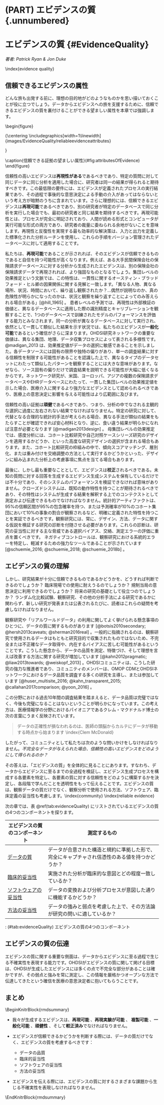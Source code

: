 # (PART) エビデンスの質 {.unnumbered}

# エビデンスの質 {#EvidenceQuality}

*著者: Patrick Ryan & Jon Duke*

\index{evidence quality}

## 信頼できるエビデンスの属性

どんな旅も出発する前に、理想の目的地がどのようなものかを思い描いておくことが役に立つでしょう。データからエビデンスへの旅を支援するために、信頼できるエビデンスの質を裏付けることができる望ましい属性を本章では強調します。

\begin{figure}

{\centering \includegraphics[width=1\linewidth]{images/EvidenceQuality/reliableevidenceattributes} 

}

\caption{信頼できる証拠の望ましい属性}(\#fig:attributesOfEvidence)
\end{figure}

信頼性の高いエビデンスは**再現性がある**であるべきであり、特定の質問に対して同じデータに同じ分析を適用した場合に、研究者は同一の結果が得られると期待すべきです。この最低限の要件には、エビデンスが定義されたプロセスの実行結果であり、その過程で事後的な意思決定による手動の介入があってはならないという考え方が暗黙のうちに含まれています。さらに理想的には、信頼できるエビデンスは**再現可能**であるべきであり、別の研究者が特定のデータベースで同じ分析を実行した場合でも、最初の研究者と同じ結果を期待するべきです。再現可能性とは、プロセスが完全に明記されており、人間が読める形式とコンピュータが実行可能な形式の両方であり、研究者の裁量に委ねられる余地がないことを意味します。再現性と反復性を実現する最も効率的な解決策は、入力と出力を定義した標準化された分析ルーチンを使用し、これらの手順をバージョン管理されたデータベースに対して適用することです。

私たちは、**再現可能**であることが示されれば、そのエビデンスが信頼できるものであると自信を持つ可能性が高くなります。例えば、ある大手民間保険会社の保険請求データベースに対する分析から生成されたエビデンスは、別の保険会社の保険請求データで再現されれば、より強固なものとなるでしょう。集団レベルの効果推定という文脈では、この特性は、一貫性に関するオースティン・ブラッドフォード・ヒル卿の因果関係に関する見解と一致します。「異なる人物、異なる場所、状況、時間において、繰り返し観察されたか？…偶然が説明なのか、真の危険性が明らかになったのかは、状況と観察を繰り返すことによってのみ答えられる場合がある」[@hill_1965] 。 患者レベルの予測では、再現性は外部検証の価値と、異なるデータベースに適用した際の識別精度とキャリブレーションを観察することで、1つのデータベースで訓練されたモデルのパフォーマンスを評価する能力とみなされます。同一の分析が異なるデータベースに対して実行され、依然として一貫して類似した結果を示す状況では、私たちのエビデンスが**一般化可能**であるという確信がさらに深まります。OHDSI研究ネットワークの重要な価値は、異なる集団、地理、データ収集プロセスによって表される多様性です。 @madigan_2013 は、効果推定値がデータの選択に敏感であることを示しました。各データソースには固有の限界や独特の偏りがあり、単一の調査結果に対する信頼性を制限する可能性があることを認識した上で、異なるタイプのデータセットにわたって類似したパターンを観察することには大きな意味があります。なぜなら、ソース固有の偏りだけで調査結果を説明できる可能性が大幅に低くなるからです。ネットワーク研究が、米国、ヨーロッパ、アジアの複数の保険請求データベースやEHRデータベースにわたって、一貫した集団レベルの効果推定値を示した場合、医療介入に関するより強力なエビデンスとして認められるべきであり、医療上の意思決定に影響を与える可能性はより広範囲に及びます。

信頼性の高い証拠は**頑健**であるべきであり、つまり、分析の中でなされる主観的な選択に過度に左右されない結果でなければなりません。特定の研究に対して、代替となる合理的な統計的手法が考えられる場合、異なる手法が類似の結果をもたらすことが確認できれば安心材料となり、逆に、食い違う結果が明らかになれば注意が必要となります [@madigan2013design] 。 母集団レベルの効果推定では、感度分析には、コホート比較研究や自己対照ケースシリーズ研究のデザインを適用するかどうか、といった高度な研究デザインの選択が含まれる場合もあります。また、コホート比較研究の枠組みの中で、傾向スコアマッチング、層別化、または重み付けを交絡調整の方法として実行するかどうかといった、デザインに組み込まれた分析上の考慮事項に焦点を当てる場合もあります。

最後に、しかし最も重要なこととして、エビデンスは**校正**されるべきである。未知の質問に対する回答を生成するエビデンス生成システムを保有しているだけでは不十分であり、そのシステムのパフォーマンスを検証できなければ意味がありません。クローズドシステムは、既知の動作特性を持つことが期待されるべきであり、その特性はシステムが生成する結果を解釈する上でのコンテクストとして測定および伝達できるものでなければなりません。統計的アーティファクトは、95%の信頼区間が95%の包含確率を持つ、または予測確率が10%のコホート集団において10%の事象の割合が観察されるなど、明確に定義された特性を持つことを実証できるべきです。観察研究には、常に、デザイン、方法、データに関する仮説を検証する研究の診断を付随させる必要があります。これらの診断は、研究の妥当性に対する主な脅威である選択バイアス、交絡、測定エラーの評価に重点を置くべきです。 ネガティブコントロールは、観察研究における系統的エラーを特定し、軽減するための強力なツールであることが示されています [@schuemie_2016; @schuemie_2018; @schuemie_2018b] 。

## エビデンスの質の理解

しかし、研究結果が十分に信頼できるものであるかどうかを、どうすれば判断できるのでしょうか？ 臨床現場での使用に耐えうるのでしょうか？ 規制当局の意思決定に利用できるのでしょうか？ 将来の研究の基礎として役立つのでしょうか？ ランダム化比較試験、観察研究、その他の分析手法による研究であるかに関わらず、新しい研究が発表または公表されるたびに、読者はこれらの疑問を考慮しなければなりません。

観察研究や「リアルワールドデータ」の利用に関してよく挙げられる懸念事項のひとつに、データの質に関するものがあります [@botsis2010secondary; @hersh2013caveats; @sherman2016real] 。一般的に指摘されるのは、観察研究で使用されるデータはもともと研究目的で収集されたものではないため、不完全または不正確なデータ取得や、内在するバイアスに苦しむ可能性があるということです。こうした懸念から、データの品質を測定、特徴づけ、そして理想を言えば改善する方法に関する研究が増加しています [@kahn2012pragmatic; @liaw2013towards; @weiskopf_2013] 。OHDSIコミュニティは、こうした研究の強力な推進者であり、コミュニティのメンバーは、OMOP CDMとOHDSIネットワークにおけるデータ品質を調査する多くの研究を主導し、または参加しています [@huser_multisite_2016; @kahn_transparent_2015; @callahan2017comparison; @yoon_2016] 。

この分野における過去10年間の調査結果を踏まえると、データ品質は完璧ではなく、今後も完璧になることはないということが明らかになっています。この考え方は、医療情報学の分野におけるパイオニアであるクレム・マクドナルド博士の次の言葉にうまく反映されています。

> データの正確性が損なわれるのは、医師の頭脳からカルテにデータが移動する時点から始まります \index{Clem McDonald}

したがって、コミュニティとして私たちは次のような問いかけをしなければなりません。*不完全なデータが与えられた場合、信頼性の高いエビデンスをどのようにして得られるのか？*

その答えは、「エビデンスの質」を全体的に見ることにあります。すなわち、データからエビデンスに至るまでの全過程を検証し、エビデンス生成プロセスを構成する各要素を特定し、各要素の質に対する信頼性をどのように構築するかを決定し、各段階で学んだことを透明性をもって伝えることです。エビデンスの質は、観察データの質だけでなく、観察分析で使用される方法、ソフトウェア、臨床定義の妥当性も考慮します。\index{community} \index{reliable evidence}

次の章では、表 \@ref(tab:evidenceQuality) にリストされているエビデンスの質の4つのコンポーネントを探ります。

| エビデンスの質のコンポーネント | 測定するもの |
|----|----|
| [データの質](DataQuality.html) | データが合意された構造と規約に準拠した形で、完全にキャプチャされ信憑性のある値を持つかどうか？ |
| [臨床的妥当性](ClinicalValidity.html) | 実施された分析が臨床的な意図とどの程度一致しているか？ |
| [ソフトウェアの妥当性](SoftwareValidity.html) | データの変換および分析プロセスが意図した通りに機能するかどうか？ |
| [方法の妥当性](MethodValidity.html) | データの強みと弱点を考慮した上で、その方法論が研究の問いに適しているか？ |

: (#tab:evidenceQuality) エビデンスの質の4つのコンポーネント

## エビデンスの質の伝達

エビデンスの質に関する重要な側面は、データからエビデンスに至る過程で生じる不確実性を表現する能力です。OHDSIがエビデンスの質に関して掲げる目標は、OHDSIが生成したエビデンスには多くの点で不完全な部分があることは確かですが、その弱点と強みを常に測定し、この情報を厳格かつオープンな方法で伝達してきたという確信を医療の意思決定者に抱いてもらうことです。

## まとめ

\BeginKnitrBlock{rmdsummary}
- 我々が生成するエビデンスは、**再現可能** 、**再現実験が可能** 、 **複製可能** 、**一般化可能** 、**頑健性** 、そして**較正済み**でなければなりません。

- エビデンスが信頼できるかどうかを判断する際には、データの質だけでなく、エビデンスの質を考慮するべきです：
    - データの品質
    - 臨床的妥当性
    - ソフトウェアの妥当性
    - 方法の妥当性

- エビデンスを伝える際には、エビデンスの質に対するさまざまな課題から生じる不確実性を表現しなければなりません。

\EndKnitrBlock{rmdsummary}
